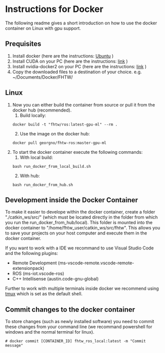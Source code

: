 # Instructions for Docker 

The following readme gives a short introduction on how to use the docker container on Linux with gpu support.   

## Prequisites

1. Install docker (here are the instructions: [Ubuntu](https://docs.docker.com/install/linux/docker-ce/ubuntu/) )
2. Install CUDA on your PC  (here are the instructions: [link](https://developer.nvidia.com/cuda-downloads) )
3. Install nvidia-docker2 on your PC (here are the instructions: [link](https://docs.nvidia.com/datacenter/cloud-native/container-toolkit/install-guide.html#docker) )
4. Copy the downloaded files to a destination of your choice. e.g. ~/Documents/Docker/FHTW/


## Linux

1. Now you can either build the container from source or pull it from the docker hub (recommended).
    1. Build locally:
    ```
    docker build -t "fhtw/ros:latest-gpu-ml" --rm .
    ```
    2. Use the image on the docker hub:
    ```
    docker pull georgno/fhtw-ros:master-gpu-ml
    ```
2. To start the docker container execute the following commands:
   1. With local build:
   ```
   bash run_docker_from_local_build.sh
   ```
   2. With hub:
   ```
   bash run_docker_from_hub.sh
   ```


## Development inside the Docker Container

To make it easier to develope within the docker container, create a folder "./catkin_ws/src/" (which must be located directly in the folder from which you run the run_docker_from_hub/local). This folder is mounted into the docker container to "/home/fhtw_user/catkin_ws/src/fhtw". This allows you to save your projects on your host computer and execute them in the docker container.   

If you want to work with a IDE we recommand to use Visual Studio Code and the following plugins:

- Remote Development (ms-vscode-remote.vscode-remote-extensionpack) 
- ROS (ms-iot.vscode-ros)
- C++ Intellisense (austin.code-gnu-global)

Further to work with multiple terminals inside docker we recommend using [tmux](https://thoughtbot.com/blog/a-tmux-crash-course) which is set as the default shell.


## Commit changes to the docker container
To store changes (such as newly installed software) you need to commit these changes from your command line (we recommand powershell for windows and the normal terminal for linux).
```
# docker commit [CONTAINER_ID] fhtw_ros_local:latest -m "Commit message"
```
